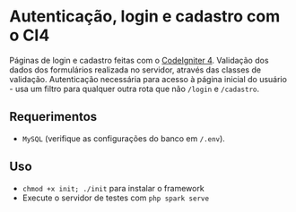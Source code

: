 # Autenticação, login e cadastro com o CI4
Páginas de login e cadastro feitas com o [CodeIgniter 4](https://codeigniter.com/user_guide/intro/index.html). Validação dos dados dos formulários realizada no servidor, através das classes de validação. Autenticação necessária para acesso à página inicial do usuário - usa um filtro para qualquer outra rota que não `/login` e `/cadastro`.
## Requerimentos
- `MySQL` (verifique as configurações do banco em `/.env`).
## Uso
- `chmod +x init; ./init` para instalar o framework
- Execute o servidor de testes com `php spark serve`
